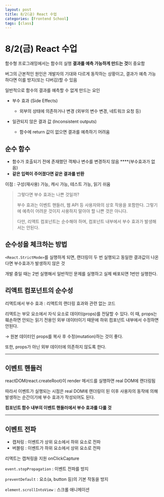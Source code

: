 ```yaml
---
layout: post
title: 8/2(금) React 수업
categories: [Frontend School]
tags: [class]
---
```


# 8/2(금) React 수업

함수형 프로그래밍에서는 함수의 실행 **결과를 예측 가능하게 만드는 것**이 중요함

버그의 근본적인 원인은 개발자의 기대와 다르게 동작하는 상황이고, 
결과가 예측 가능하다면 이를 방지(또는 디버깅)할 수 있음

일반적으로 함수의 결과를 예측할 수 없게 만드는 요인

- 부수 효과 (Side Effects)
    - 외부의 상태에 의존하거나 변경 (외부의 변수 변경, 네트워크 요청 등)
    
- 일관되지 않은 결과 값 (Inconsistent outputs)
    - 함수에 return 값이 없으면 결과를 예측하기 어려움

## 순수 함수

- 함수가 호출되기 전에 존재했던 객체나 변수를 변경하지 않음 ****(부수효과가 없음)
- **같은 입력이 주어졌다면 같은 결과를 반환**

이점 : 구성(재사용) 가능, 캐시 가능, 테스트 가능, 읽기 쉬움

>그렇다면 부수 효과는 나쁜 것일까?
>
>부수 효과는 이벤트 핸들러, 웹 API 등 사용자와의 상호 작용을 포함한다. 그렇기에 예측이 어려운 것이지 사용하지 말아야 할 나쁜 것은 아니다.
>
>다만, 리액트 컴포넌트는 순수해야 하며, 컴포넌트 내부에서 부수 효과가 발생해서는 안된다.

## 순수성을 체크하는 방법

`<React.StrictMode>`를 실행하게 되면, 랜더링이 두 번 실행되고 동일한 결과값이 나온다면 부수효과가 발생하지 않은 것

개발 중일 때는 2번 실행해서 일반적인 문제를 실행하고 실제 배포되면 1번만 실행한다.

## 리액트 컴포넌트의 순수성

리액트에서 부수 효과 : 리액트의 랜더링 효과와 관련 없는 코드

리액트는 부모 요소에서 자식 요소로 데이터(props)를 전달할 수 있다. 이 때, props는 훼손하면 안되는 읽기 전용인 외부 데이터이기 때문에 하위 컴포넌트 내부에서 수정하면 안된다.

→ 원본 데이터인 props를 복사 후 수정(mutation)하는 것이 좋다.

또한, props가 아닌 외부 데이터에 의존하지 않도록 한다.

---

## 이벤트 핸들러

reactDOM(react.createRoot)이 render 메서드를 실행하면 real DOM에 랜더링됨

따라서 이벤트가 실행되는 시점은 real DOM에 랜더링이 된 이후 사용자의 동작에 의해 발생하는 순간이기에 부수 효과가 작성되어도 된다.

**컴포넌트 함수 내부의 이벤트 핸들러에서 부수 효과를 다룰 것**

---

## 이벤트 전파

- 캡처링 : 이벤트가 상위 요소에서 하위 요소로 전파
- 버블링 : 이벤트가 하위 요소에서 상위 요소로 전파

리액트는 캡쳐링을 지원 onClickCapture

`event.stopPropagation` : 이벤트 전파를 방지

`preventDefault` : 요소(a, button 등)의 기본 작동을 방지 

`element.scrollIntoView` : 스크롤 애니메이션